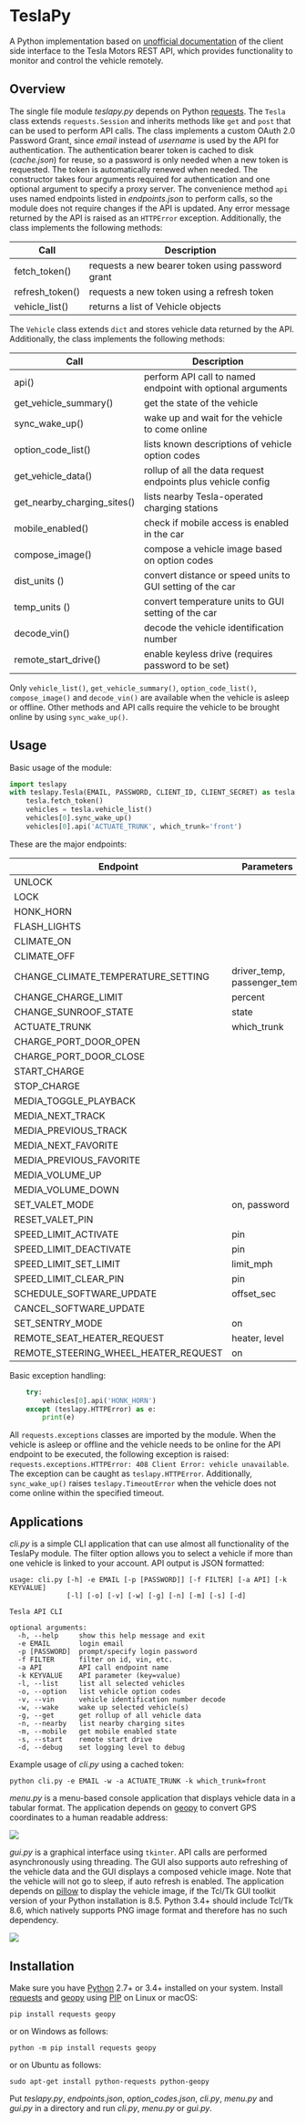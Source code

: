 # TeslaPy

A Python implementation based on [unofficial documentation](https://tesla-api.timdorr.com/) of the client side interface to the Tesla Motors REST API, which provides functionality to monitor and control the vehicle remotely.

## Overview

The single file module *teslapy.py* depends on Python [requests](https://pypi.org/project/requests/). The `Tesla` class extends `requests.Session` and inherits methods like `get` and `post` that can be used to perform API calls. The class implements a custom OAuth 2.0 Password Grant, since *email* instead of *username* is used by the API for authentication. The authentication bearer token is cached to disk (*cache.json*) for reuse, so a password is only needed when a new token is requested. The token is automatically renewed when needed. The constructor takes four arguments required for authentication and one optional argument to specify a proxy server. The convenience method `api` uses named endpoints listed in *endpoints.json* to perform calls, so the module does not require changes if the API is updated. Any error message returned by the API is raised as an `HTTPError` exception. Additionally, the class implements the following methods:

| Call | Description |
| --- | --- |
| fetch_token() | requests a new bearer token using password grant |
| refresh_token() | requests a new token using a refresh token |
| vehicle_list() | returns a list of Vehicle objects |

The `Vehicle` class extends `dict` and stores vehicle data returned by the API. Additionally, the class implements the following methods:

| Call | Description |
| --- | --- |
| api() | perform API call to named endpoint with optional arguments |
| get_vehicle_summary() | get the state of the vehicle |
| sync_wake_up() | wake up and wait for the vehicle to come online |
| option_code_list() | lists known descriptions of vehicle option codes |
| get_vehicle_data() | rollup of all the data request endpoints plus vehicle config |
| get_nearby_charging_sites() | lists nearby Tesla-operated charging stations |
| mobile_enabled() | check if mobile access is enabled in the car |
| compose_image() | compose a vehicle image based on option codes |
| dist_units () | convert distance or speed units to GUI setting of the car |
| temp_units () | convert temperature units to GUI setting of the car |
| decode_vin() | decode the vehicle identification number |
| remote_start_drive() | enable keyless drive (requires password to be set) |

Only `vehicle_list()`, `get_vehicle_summary()`, `option_code_list()`, `compose_image()` and `decode_vin()` are available when the vehicle is asleep or offline. Other methods and API calls require the vehicle to be brought online by using `sync_wake_up()`.

## Usage

Basic usage of the module:

```python
import teslapy
with teslapy.Tesla(EMAIL, PASSWORD, CLIENT_ID, CLIENT_SECRET) as tesla:
	tesla.fetch_token()
	vehicles = tesla.vehicle_list()
	vehicles[0].sync_wake_up()
	vehicles[0].api('ACTUATE_TRUNK', which_trunk='front')
```

These are the major endpoints:

| Endpoint | Parameters |
| --- | --- |
| UNLOCK | |
| LOCK | |
| HONK_HORN | |
| FLASH_LIGHTS | |
| CLIMATE_ON | |
| CLIMATE_OFF | |
| CHANGE_CLIMATE_TEMPERATURE_SETTING | driver_temp, passenger_temp |
| CHANGE_CHARGE_LIMIT | percent |
| CHANGE_SUNROOF_STATE | state |
| ACTUATE_TRUNK | which_trunk |
| CHARGE_PORT_DOOR_OPEN | |
| CHARGE_PORT_DOOR_CLOSE | |
| START_CHARGE | |
| STOP_CHARGE | |
| MEDIA_TOGGLE_PLAYBACK | |
| MEDIA_NEXT_TRACK | |
| MEDIA_PREVIOUS_TRACK | |
| MEDIA_NEXT_FAVORITE | |
| MEDIA_PREVIOUS_FAVORITE | |
| MEDIA_VOLUME_UP | |
| MEDIA_VOLUME_DOWN | |
| SET_VALET_MODE | on, password|
| RESET_VALET_PIN | |
| SPEED_LIMIT_ACTIVATE | pin |
| SPEED_LIMIT_DEACTIVATE | pin |
| SPEED_LIMIT_SET_LIMIT | limit_mph |
| SPEED_LIMIT_CLEAR_PIN | pin |
| SCHEDULE_SOFTWARE_UPDATE | offset_sec |
| CANCEL_SOFTWARE_UPDATE | |
| SET_SENTRY_MODE | on |
| REMOTE_SEAT_HEATER_REQUEST | heater, level |
| REMOTE_STEERING_WHEEL_HEATER_REQUEST | on |

Basic exception handling:

```python
    try:
        vehicles[0].api('HONK_HORN')
    except (teslapy.HTTPError) as e:
        print(e)
```

All `requests.exceptions` classes are imported by the module. When the vehicle is asleep or offline and the vehicle needs to be online for the API endpoint to be executed, the following exception is raised: `requests.exceptions.HTTPError: 408 Client Error: vehicle unavailable`. The exception can be caught as `teslapy.HTTPError`. Additionally, `sync_wake_up()` raises `teslapy.TimeoutError` when the vehicle does not come online within the specified timeout.

## Applications

*cli.py* is a simple CLI application that can use almost all functionality of the TeslaPy module. The filter option allows you to select a vehicle if more than one vehicle is linked to your account. API output is JSON formatted:

```
usage: cli.py [-h] -e EMAIL [-p [PASSWORD]] [-f FILTER] [-a API] [-k KEYVALUE]
              [-l] [-o] [-v] [-w] [-g] [-n] [-m] [-s] [-d]

Tesla API CLI

optional arguments:
  -h, --help     show this help message and exit
  -e EMAIL       login email
  -p [PASSWORD]  prompt/specify login password
  -f FILTER      filter on id, vin, etc.
  -a API         API call endpoint name
  -k KEYVALUE    API parameter (key=value)
  -l, --list     list all selected vehicles
  -o, --option   list vehicle option codes
  -v, --vin      vehicle identification number decode
  -w, --wake     wake up selected vehicle(s)
  -g, --get      get rollup of all vehicle data
  -n, --nearby   list nearby charging sites
  -m, --mobile   get mobile enabled state
  -s, --start    remote start drive
  -d, --debug    set logging level to debug
```

Example usage of *cli.py* using a cached token:

`python cli.py -e EMAIL -w -a ACTUATE_TRUNK -k which_trunk=front`

*menu.py* is a menu-based console application that displays vehicle data in a tabular format. The application depends on [geopy](https://pypi.org/project/geopy/) to convert GPS coordinates to a human readable address:

![](media/menu.png)

*gui.py* is a graphical interface using `tkinter`. API calls are performed asynchronously using threading. The GUI also supports auto refreshing of the vehicle data and the GUI displays a composed vehicle image. Note that the vehicle will not go to sleep, if auto refresh is enabled. The application depends on [pillow](https://pypi.org/project/Pillow/) to display the vehicle image, if the Tcl/Tk GUI toolkit version of your Python installation is 8.5. Python 3.4+ should include Tcl/Tk 8.6, which natively supports PNG image format and therefore has no such dependency.

![](media/gui.png)

## Installation

Make sure you have [Python](https://www.python.org/) 2.7+ or 3.4+ installed on your system. Install [requests](https://pypi.org/project/requests/) and [geopy](https://pypi.org/project/geopy/) using [PIP](https://pypi.org/project/pip/) on Linux or macOS:

`pip install requests geopy`

or on Windows as follows:

`python -m pip install requests geopy`

or on Ubuntu as follows:

`sudo apt-get install python-requests python-geopy`

Put *teslapy.py*, *endpoints.json*, *option_codes.json*, *cli.py*, *menu.py* and *gui.py* in a directory and run *cli.py*, *menu.py* or *gui.py*.
